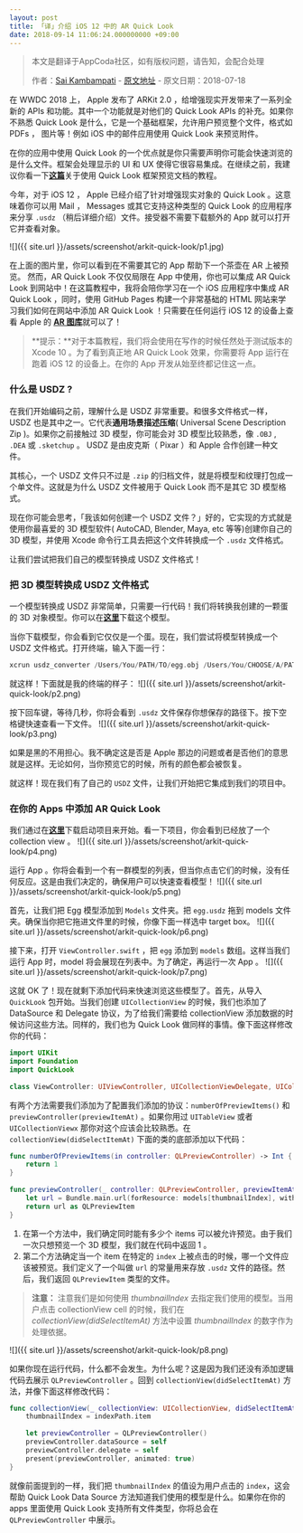 ```yaml
---
layout: post
title: 「译」介绍 iOS 12 中的 AR Quick Look 
date: 2018-09-14 11:06:24.000000000 +09:00
---
```


> 本文是翻译于AppCoda社区，如有版权问题，请告知，会配合处理
>  
>  作者：[Sai Kambampati](https://www.appcoda.com/author/saikambampati/)    -    [原文地址](https://www.appcoda.com/arkit-quick-look/)    -    原文日期：2018-07-18

在 WWDC 2018 上， Apple 发布了 ARKit 2.0 ，给增强现实开发带来了一系列全新的 APIs 和功能。其中一个功能就是对他们的 Quick Look APIs 的补充。如果你不熟悉 Quick Look 是什么，它是一个基础框架，允许用户预览整个文件，格式如 PDFs ， 图片等！例如 iOS 中的邮件应用使用 Quick Look 来预览附件。

在你的应用中使用 Quick Look 的一个优点就是你只需要声明你可能会快速浏览的是什么文件。框架会处理显示的 UI 和 UX 使得它很容易集成。在继续之前，我建议你看一下[**这篇**](https://www.appcoda.com/quick-look-framework/)关于使用 Quick Look 框架预览文档的教程。

今年，对于 iOS 12 ， Apple 已经介绍了针对增强现实对象的 Quick Look 。这意味着你可以用 Mail ， Messages 或其它支持这种类型的 Quick Look 的应用程序来分享 `.usdz` （稍后详细介绍）文件。接受器不需要下载额外的 App 就可以打开它并查看对象。

![]({{  site.url  }}/assets/screenshot/arkit-quick-look/p1.jpg)

在上面的图片里，你可以看到在不需要其它的 App 帮助下一个茶壶在 AR 上被预览。 然而，AR Quick Look 不仅仅局限在 App 中使用，你也可以集成 AR Quick Look 到网站中！在这篇教程中，我将会陪你学习在一个 iOS 应用程序中集成 AR Quick Look ，同时，使用 GitHub Pages 构建一个非常基础的 HTML 网站来学习我们如何在网站中添加 AR Quick Look ！只需要在任何运行 iOS 12 的设备上查看 Apple 的 [**AR 图库**](https://developer.apple.com/arkit/gallery/)就可以了！

> **提示：**对于本篇教程，我们将会使用在写作的时候任然处于测试版本的 Xcode 10 。为了看到真正地 AR Quick Look 效果，你需要将 App 运行在跑着 iOS 12 的设备上。在你的 App 开发从始至终都记住这一点。
> 

### 什么是 USDZ ?

在我们开始编码之前，理解什么是 USDZ 非常重要。和很多文件格式一样， USDZ 也是其中之一。它代表**通用场景描述压缩**( Universal Scene Description Zip )。如果你之前接触过 3D 模型，你可能会对 3D 模型比较熟悉，像 `.OBJ` , `.DEA` 或 `.sketchup` 。 USDZ 是由皮克斯（ Pixar ）和 Apple 合作创建一种文件。

其核心，一个 USDZ 文件只不过是 `.zip` 的归档文件，就是将模型和纹理打包成一个单文件。这就是为什么 USDZ 文件被用于 Quick Look 而不是其它 3D 模型格式。

现在你可能会思考，「我该如何创建一个 USDZ 文件？」好的，它实现的方式就是使用你最喜爱的 3D 模型软件( AutoCAD, Blender, Maya, etc 等等)创建你自己的 3D 模型，并使用 Xcode 命令行工具去把这个文件转换成一个 `.usdz` 文件格式。

让我们尝试把我们自己的模型转换成 USDZ 文件格式！

### 把 3D 模型转换成 USDZ 文件格式
一个模型转换成 USDZ 非常简单，只需要一行代码！我们将转换我创建的一颗蛋的 3D 对象模型。你可以在[**这里**](https://github.com/appcoda/AR-Quick-Look-Demo/raw/master/egg.obj)下载这个模型。

当你下载模型，你会看到它仅仅是一个蛋。现在，我们尝试将模型转换成一个 USDZ 文件格式。打开终端，输入下面一行：

```swift
xcrun usdz_converter /Users/You/PATH/TO/egg.obj /Users/You/CHOOSE/A/PATH/TO/SAVE/egg.usdz
```

就这样！下面就是我的终端的样子：
![]({{  site.url  }}/assets/screenshot/arkit-quick-look/p2.png)

按下回车键，等待几秒，你将会看到 `.usdz` 文件保存你想保存的路径下。按下空格键快速查看一下文件。
![]({{  site.url  }}/assets/screenshot/arkit-quick-look/p3.png)

如果是黑的不用担心。我不确定这是否是 Apple 那边的问题或者是否他们的意思就是这样。无论如何，当你预览它的时候，所有的颜色都会被恢复。

就这样！现在我们有了自己的 `USDZ` 文件，让我们开始把它集成到我们的项目中。

### 在你的 Apps 中添加 AR Quick Look

我们通过在[**这里**](https://github.com/appcoda/AR-Quick-Look-Demo/raw/master/ARQuickLookStarter.zip)下载启动项目来开始。看一下项目，你会看到已经放了一个 collection view 。
![]({{  site.url  }}/assets/screenshot/arkit-quick-look/p4.png)

运行 App 。你将会看到一个有一群模型的列表，但当你点击它们的时候，没有任何反应。这是由我们决定的，确保用户可以快速查看模型！
![]({{  site.url  }}/assets/screenshot/arkit-quick-look/p5.png)

首先，让我们把 Egg 模型添加到 `Models` 文件夹。把 `egg.usdz` 拖到 models 文件夹。确保当你把它拖进文件里的时候，你像下面一样选中 target box。
![]({{  site.url  }}/assets/screenshot/arkit-quick-look/p6.png)

接下来，打开 `ViewController.swift` ，把 `egg` 添加到 `models` 数组。这样当我们运行 App 时，model 将会展现在列表中。为了确定，再运行一次 App 。
![]({{  site.url  }}/assets/screenshot/arkit-quick-look/p7.png)

这就 OK 了！现在就剩下添加代码来快速浏览这些模型了。首先，从导入 `QuickLook` 包开始。当我们创建 `UICollectionView` 的时候，我们也添加了 DataSource 和 Delegate 协议，为了给我们需要给 collectionView 添加数据的时候访问这些方法。同样的，我们也为 Quick Look 做同样的事情。像下面这样修改你的代码：

```swift
import UIKit
import Foundation
import QuickLook
 
class ViewController: UIViewController, UICollectionViewDelegate, UICollectionViewDataSource, QLPreviewControllerDelegate, QLPreviewControllerDataSource
```
有两个方法需要我们添加为了配置我们添加的协议：`numberOfPreviewItems()` 和 ` previewController(previewItemAt)` 。如果你用过 `UITableView` 或者 `UICollectionViewx` 那你对这个应该会比较熟悉。在 `collectionView(didSelectItemAt)` 下面的类的底部添加以下代码：

```swift
func numberOfPreviewItems(in controller: QLPreviewController) -> Int {
    return 1
}
    
func previewController(_ controller: QLPreviewController, previewItemAt index: Int) -> QLPreviewItem {
    let url = Bundle.main.url(forResource: models[thumbnailIndex], withExtension: "usdz")!
    return url as QLPreviewItem
}
```

1. 在第一个方法中，我们确定同时能有多少个 items 可以被允许预览。由于我们一次只想预览一个 3D 模型，我们就在代码中返回 1 。
2. 第二个方法确定当一个 item 在特定的 `index` 上被点击的时候，哪一个文件应该被预览。我们定义了一个叫做 `url` 的常量用来存放 `.usdz` 文件的路径。然后，我们返回 `QLPreviewItem` 类型的文件。

> **注意：** 注意我们是如何使用 *thumbnailIndex* 去指定我们使用的模型。当用户点击 collectionView cell 的时候，我们在 *collectionView(didSelectItemAt)* 方法中设置 *thumbnailIndex* 的数字作为处理依据。
> 
![]({{  site.url  }}/assets/screenshot/arkit-quick-look/p8.png)

如果你现在运行代码，什么都不会发生。为什么呢？这是因为我们还没有添加逻辑代码去展示 `QLPreviewController` 。回到 `collectionView(didSelectItemAt)` 方法，并像下面这样修改代码：

```swift
func collectionView(_ collectionView: UICollectionView, didSelectItemAt indexPath: IndexPath) {
    thumbnailIndex = indexPath.item
 
    let previewController = QLPreviewController()
    previewController.dataSource = self
    previewController.delegate = self
    present(previewController, animated: true)
}
```
就像前面提到的一样，我们把 `thumbnailIndex` 的值设为用户点击的 `index`，这会帮助 Quick Look Data Source 方法知道我们使用的模型是什么。如果你在你的 apps 里面使用 Quick Look 支持所有文件类型，你将总会在 `QLPreviewController` 中展示。

